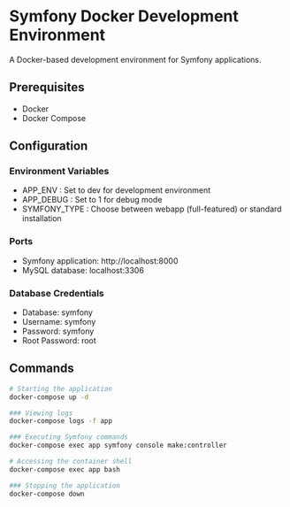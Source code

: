 # Symfony Docker Development Environment

A Docker-based development environment for Symfony applications.

## Prerequisites

- Docker
- Docker Compose

## Configuration
### Environment Variables
- APP_ENV : Set to dev for development environment
- APP_DEBUG : Set to 1 for debug mode
- SYMFONY_TYPE : Choose between webapp (full-featured) or standard installation
### Ports
- Symfony application: http://localhost:8000
- MySQL database: localhost:3306
### Database Credentials
- Database: symfony
- Username: symfony
- Password: symfony
- Root Password: root

## Commands
```bash
# Starting the application
docker-compose up -d

### Viewing logs
docker-compose logs -f app

### Executing Symfony commands
docker-compose exec app symfony console make:controller

# Accessing the container shell
docker-compose exec app bash

### Stopping the application
docker-compose down

```